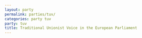 ```yaml
---
layout: party
permalink: parties/tuv/
categories: party tuv
party: tuv
title: Traditional Unionist Voice in the European Parliament
---
```

